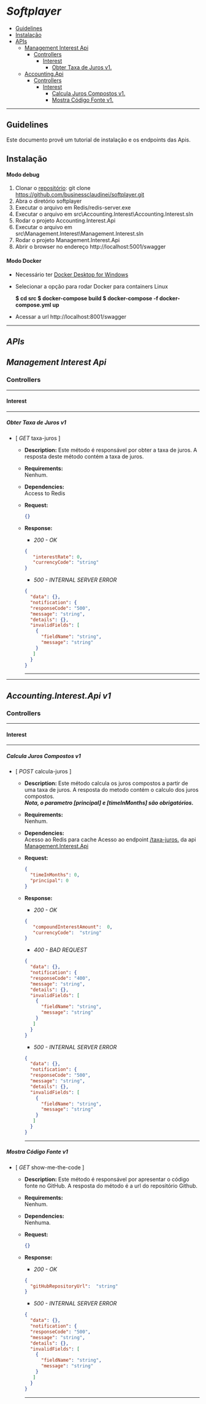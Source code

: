 
# *Softplayer* 
 * [Guidelines](#guidelines)
 * [Instalação](#instalação)
 * [APIs](#apis)
	 * [Management Interest Api](#management-interest-api)
	      * [Controllers](#controllers)
	           * [Interest](#interest)
	                * [Obter Taxa de Juros v1.](#obter-taxa-de-juros-v1)
	 * [Accounting.Api](#accounting.interest.api)
	      * [Controllers](#controllers)
	           * [Interest](#interest)
	                * [Calcula Juros Compostos v1.](#calcula-juros-compostos-v1)
	                * [Mostra Código Fonte v1.](#mostra-codigo-fonte-v1)
----

## **Guidelines**

Este documento provê um tutorial de instalação e os endpoints das Apis.

## **Instalação**
#### Modo debug
 1. Clonar o [repositório](https://github.com/businessclaudinei/softplayer.git): git clone https://github.com/businessclaudinei/softplayer.git
 2. Abra o diretório softplayer
 3. Executar o arquivo em Redis/redis-server.exe
 4. Executar o arquivo em src\Accounting.Interest\Accounting.Interest.sln
 5. Rodar o projeto Accounting.Interest.Api
 6. Executar o arquivo em src\Management.Interest\Management.Interest.sln
 7. Rodar o projeto Management.Interest.Api
 8. Abrir o browser no endereço http://localhost:5001/swagger

#### Modo Docker
	

 - Necessário ter [Docker Desktop for Windows](https://www.docker.com/products/docker-desktop)
 - Selecionar a opção para rodar Docker para containers Linux
 

    **$ cd src
    $ docker-compose build
    $ docker-compose -f docker-compose.yml up**

 - Acessar a url http://localhost:8001/swagger

----
## *APIs* 
## *Management Interest Api* 

### **Controllers**
---
#### Interest
---
##### Obter Taxa de Juros v1

- [ *GET* taxa-juros ]

	- **Description:** Este método é responsável por obter a taxa de juros. A resposta deste método contém a taxa de juros.

	- **Requirements:**   
            Nenhum.  

	- **Dependencies:**  
            Access to Redis

	- **Request:**

		```json
		{}
		```
	- **Response:**

	   * *200 - OK*           
		```json 
		{
           "interestRate": 0,
           "currencyCode": "string"
        }
		```
              
         * *500 - INTERNAL SERVER ERROR*           
		```json 
		{
          "data": {},
          "notification": {
          "responseCode": "500",
          "message": "string",
          "details": {},
          "invalidFields": [
            {
              "fieldName": "string",
              "message": "string"
            }
           ]
          }
        }
		```
		---

----
## *Accounting.Interest.Api v1* 

### **Controllers**
---
#### Interest
---
##### Calcula Juros Compostos v1

- [ *POST* calcula-juros ]

	- **Description:** Este método calcula os juros compostos a partir de uma taxa de juros. A resposta do metodo contém o calculo dos juros compostos.  
***Nota, o parametro [principal] e [timeInMonths] são obrigatórios.***

	- **Requirements:**   
            Nenhum.  

	- **Dependencies:**  
            Acesso ao Redis para cache
            Acesso ao endpoint [/taxa-juros.](#obter-taxa-de-juros-v1) da api [Management.Interest.Api](#management-interest-api)

	- **Request:**

		```json
		{
          "timeInMonths": 0,
          "principal": 0
        }
		```
	- **Response:**

	   * *200 - OK*           
		```json 
		{  
		   "compoundInterestAmount":  0,  
		   "currencyCode":  "string"  
		}
		```
              
         * *400 - BAD REQUEST*           
		```json 
		{
          "data": {},
          "notification": {
          "responseCode": "400",
          "message": "string",
          "details": {},
          "invalidFields": [
            {
              "fieldName": "string",
              "message": "string"
            }
           ]
          }
        }
		```
         * *500 - INTERNAL SERVER ERROR*           
		```json 
		{
          "data": {},
          "notification": {
          "responseCode": "500",
          "message": "string",
          "details": {},
          "invalidFields": [
            {
              "fieldName": "string",
              "message": "string"
            }
           ]
          }
        }
		```
		---
##### Mostra Código Fonte v1

- [ *GET* show-me-the-code ]

	- **Description:** Este método é responsável por apresentar o código fonte no GitHub. A resposta do método é a url do repositório Github.

	- **Requirements:**   
            Nenhum.  

	- **Dependencies:**  
            Nenhuma.

	- **Request:**

		```json
		{}
		```
	- **Response:**

	   * *200 - OK*           
		```json 
		{  
		  "gitHubRepositoryUrl":  "string"  
		}
		```
             
         * *500 - INTERNAL SERVER ERROR*           
		```json 
		{
          "data": {},
          "notification": {
          "responseCode": "500",
          "message": "string",
          "details": {},
          "invalidFields": [
            {
              "fieldName": "string",
              "message": "string"
            }
           ]
          }
        }
		```
		---
